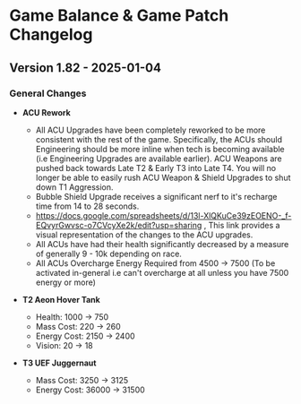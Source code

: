 # Game Balance & Game Patch Changelog

## Version 1.82 - 2025-01-04
### General Changes

- **ACU Rework**
    - All ACU Upgrades have been completely reworked to be more consistent with the rest of the game. Specifically, the ACUs should Engineering should be more inline when tech is becoming available (i.e Engineering Upgrades are available earlier). ACU Weapons are pushed back towards Late T2 & Early T3 into Late T4. You will no longer be able to easily rush ACU Weapon & Shield Upgrades to shut down T1 Aggression. 
    - Bubble Shield Upgrade receives a significant nerf to it's recharge time from 14 to 28 seconds.
    - https://docs.google.com/spreadsheets/d/13l-XlQKuCe39zEOENO-_f-EQvyrGwvsc-o7CVcyXe2k/edit?usp=sharing ,  This link provides a visual representation of the changes to the ACU upgrades.
    - All ACUs have had their health significantly decreased by a measure of generally 9 - 10k depending on race.
    - All ACUs Overcharge Energy Required from 4500 -> 7500 (To be activated in-general i.e can't overcharge at all unless you have 7500 energy or more)

- **T2 Aeon Hover Tank**
    - Health: 1000 -> 750
    - Mass Cost: 220 -> 260
    - Energy Cost: 2150 -> 2400
    - Vision: 20 -> 18

- **T3 UEF Juggernaut**
    - Mass Cost: 3250 -> 3125
    - Energy Cost: 36000 -> 31500